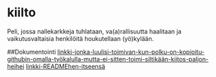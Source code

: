 # kiilto
Peli, jossa nallekarkkeja tuhlataan, va(a)rallisuutta haalitaan ja vaikutusvaltaisia henkilöitä houkutellaan (yö)kylään.

##Dokumentointi
[linkki-jonka-luulisi-toimivan-kun-polku-on-kopioitu-githubin-omalla-työkalulla-mutta-ei-sitten-toimi-siltikään-kiitos-paljon-heihei](dokumentointi/aiheenKuvausJaRakenne.md)
[linkki-READMEhen-itseensä](README.md)
